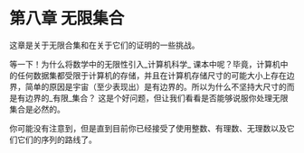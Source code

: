 # 第八章 无限集合

这章是关于无限合集和在关于它们的证明的一些挑战。

等一下！为什么将数学中的无限性引入_计算机科学_ 课本中呢？毕竟，计算机中的任何数据集都受限于计算机的存储，并且在计算机存储尺寸的可能大小上存在边界，简单的原因是宇宙（至少表现出）是有边界的。所以为什么不坚持大尺寸的而是有边界的_有限_集合？ 这是个好问题，但让我们看看是否能够说服你处理无限集合是必然的。

你可能没有注意到，但是直到目前你已经接受了使用整数、有理数、无理数以及它们它们的序列的路线了。







